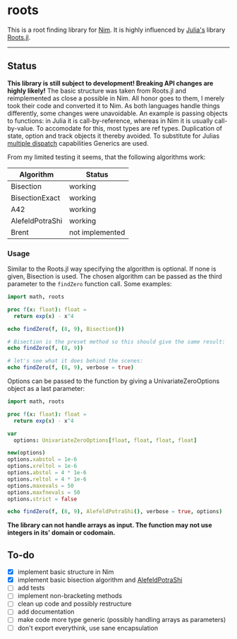 # roots

This is a root finding library for [Nim](https://nim-lang.org). It is highly influenced by [Julia's](https://julialang.org) library [Roots.jl](https://github.com/JuliaMath/Roots.jl). 

-----------------------------------------------------------


## Status

**This library is still subject to development! Breaking API changes are highly likely!**
The basic structure was taken from Roots.jl and reimplemented as close a possible in Nim. All honor goes to them, I merely took their code and converted it to Nim.
As both languages handle things differently, some changes were unavoidable. An example is passing objects to functions: in Julia it is call-by-reference, whereas in Nim it is usually call-by-value. To accomodate for this, most types are ref types. Duplication of state, option and track objects it thereby avoided. To substitute for Julias [multiple dispatch](https://en.wikipedia.org/wiki/Multiple_dispatch) capabilities Generics are used.

From my limited testing it seems, that the following algorithms work:

| Algorithm        | Status            |
|------------------|-------------------|
|Bisection         | working           |
|BisectionExact    | working           |
|A42               | working           |
|AlefeldPotraShi   | working           |
|Brent             | not implemented   | 



### Usage

Similar to the Roots.jl way specifying the algorithm is optional. If none is given, Bisection is used.
The chosen algorithm can be passed as the third parameter to the `findZero` function call.
Some examples:

```nim
import math, roots

proc f(x: float): float =
  return exp(x) - x^4

echo findZero(f, (8, 9), Bisection())

# Bisection is the preset method so this should give the same result:
echo findZero(f, (8, 9))

# let's see what it does behind the scenes:
echo findZero(f, (8, 9), verbose = true)
```

Options can be passed to the function by giving a UnivariateZeroOptions object as a last parameter:

```nim
import math, roots

proc f(x: float): float =
  return exp(x) - x^4

var
  options: UnivariateZeroOptions[float, float, float, float]

new(options)
options.xabstol = 1e-6
options.xreltol = 1e-6
options.abstol = 4 * 1e-6
options.reltol = 4 * 1e-6
options.maxevals = 50
options.maxfnevals = 50
options.strict = false

echo findZero(f, (8, 9), AlefeldPotraShi(), verbose = true, options)
```

**The library can not handle arrays as input. The function may not use integers in its' domain or codomain.**

## To-do

- [x] implement basic structure in Nim
- [x] implement basic bisection algorithm and [AlefeldPotraShi](https://dx.doi.org/10.1090/s0025-5718-1993-1192965-2)
- [ ] add tests
- [ ] implement non-bracketing methods
- [ ] clean up code and possibly restructure
- [ ] add documentation
- [ ] make code more type generic (possibly handling arrays as parameters)
- [ ] don't export everythink, use sane encapsulation

